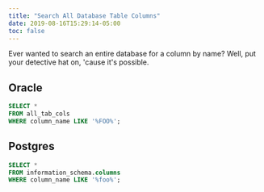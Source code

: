 ```yaml
---
title: "Search All Database Table Columns"
date: 2019-08-16T15:29:14-05:00
toc: false
---
```


Ever wanted to search an entire database for a column by name? Well, put your detective hat on, 'cause it's possible. 

## Oracle

```sql
SELECT * 
FROM all_tab_cols
WHERE column_name LIKE '%FOO%';
```

## Postgres

```sql
SELECT * 
FROM information_schema.columns
WHERE column_name LIKE '%foo%';
```
